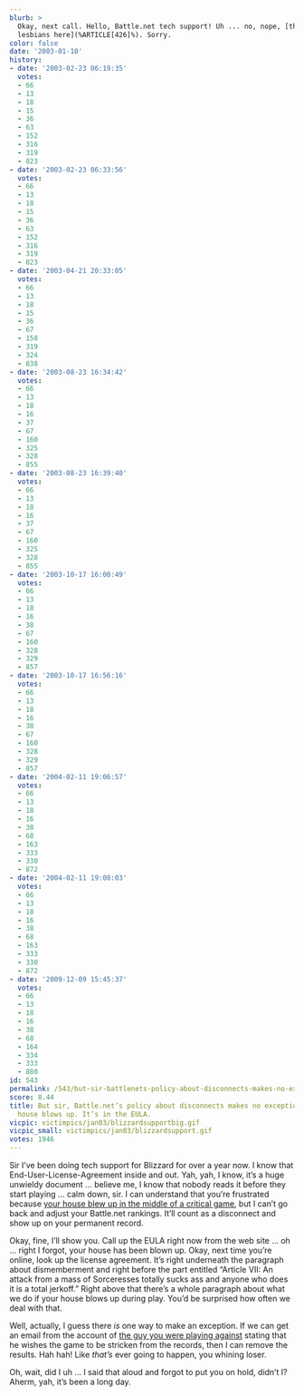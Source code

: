 ```yaml
---
blurb: >
  Okay, next call. Hello, Battle.net tech support! Uh ... no, nope, [there are no
  lesbians here](%ARTICLE[426]%). Sorry.
color: false
date: '2003-01-10'
history:
- date: '2003-02-23 06:19:35'
  votes:
  - 66
  - 13
  - 18
  - 15
  - 36
  - 63
  - 152
  - 316
  - 319
  - 823
- date: '2003-02-23 06:33:56'
  votes:
  - 66
  - 13
  - 18
  - 15
  - 36
  - 63
  - 152
  - 316
  - 319
  - 823
- date: '2003-04-21 20:33:05'
  votes:
  - 66
  - 13
  - 18
  - 15
  - 36
  - 67
  - 158
  - 319
  - 324
  - 838
- date: '2003-08-23 16:34:42'
  votes:
  - 66
  - 13
  - 18
  - 16
  - 37
  - 67
  - 160
  - 325
  - 328
  - 855
- date: '2003-08-23 16:39:40'
  votes:
  - 66
  - 13
  - 18
  - 16
  - 37
  - 67
  - 160
  - 325
  - 328
  - 855
- date: '2003-10-17 16:00:49'
  votes:
  - 66
  - 13
  - 18
  - 16
  - 38
  - 67
  - 160
  - 328
  - 329
  - 857
- date: '2003-10-17 16:56:16'
  votes:
  - 66
  - 13
  - 18
  - 16
  - 38
  - 67
  - 160
  - 328
  - 329
  - 857
- date: '2004-02-11 19:06:57'
  votes:
  - 66
  - 13
  - 18
  - 16
  - 38
  - 68
  - 163
  - 333
  - 330
  - 872
- date: '2004-02-11 19:08:03'
  votes:
  - 66
  - 13
  - 18
  - 16
  - 38
  - 68
  - 163
  - 333
  - 330
  - 872
- date: '2009-12-09 15:45:37'
  votes:
  - 66
  - 13
  - 18
  - 16
  - 38
  - 68
  - 164
  - 334
  - 333
  - 880
id: 543
permalink: /543/but-sir-battlenets-policy-about-disconnects-makes-no-exceptions-if-your-house-blows-up-its-in-the-eula/
score: 8.44
title: But sir, Battle.net’s policy about disconnects makes no exceptions if your
  house blows up. It’s in the EULA.
vicpic: victimpics/jan03/blizzardsupportbig.gif
vicpic_small: victimpics/jan03/blizzardsupport.gif
votes: 1946
---
```


Sir I’ve been doing tech support for Blizzard for over a year now. I
know that End-User-License-Agreement inside and out. Yah, yah, I know,
it’s a huge unwieldy document ... believe me, I know that nobody reads
it before they start playing ... calm down, sir. I can understand that
you’re frustrated because [your house blew up in the middle of a
critical game](%ARTICLE[542]%), but I can’t go back and adjust your
Battle.net rankings. It’ll count as a disconnect and show up on your
permanent record.

Okay, fine, I’ll show you. Call up the EULA right now from the web site
... oh ... right I forgot, your house has been blown up. Okay, next time
you’re online, look up the license agreement. It’s right underneath the
paragraph about dismemberment and right before the part entitled
“Article VII: An attack from a mass of Sorceresses totally sucks ass and
anyone who does it is a total jerkoff.” Right above that there’s a whole
paragraph about what we do if your house blows up during play. You’d be
surprised how often we deal with that.

Well, actually, I guess there *is* one way to make an exception. If we
can get an email from the account of [the guy you were playing
against](%ARTICLE[536]%) stating that he wishes the game to be
stricken from the records, then I can remove the results. Hah hah! Like
*that’s* ever going to happen, you whining loser.

Oh, wait, did I uh ... I said that aloud and forgot to put you on hold,
didn’t I? Aherm, yah, it’s been a long day.